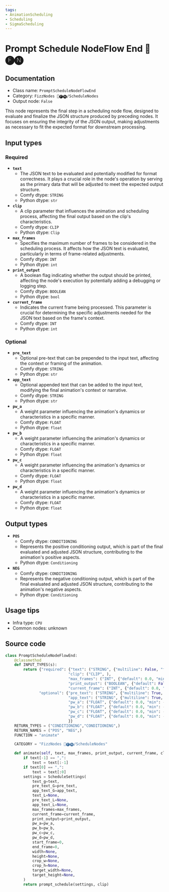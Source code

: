 ```yaml
---
tags:
- AnimationScheduling
- Scheduling
- SigmaScheduling
---
```


# Prompt Schedule NodeFlow End 📅🅕🅝
## Documentation
- Class name: `PromptScheduleNodeFlowEnd`
- Category: `FizzNodes 📅🅕🅝/ScheduleNodes`
- Output node: `False`

This node represents the final step in a scheduling node flow, designed to evaluate and finalize the JSON structure produced by preceding nodes. It focuses on ensuring the integrity of the JSON output, making adjustments as necessary to fit the expected format for downstream processing.
## Input types
### Required
- **`text`**
    - The JSON text to be evaluated and potentially modified for format correctness. It plays a crucial role in the node's operation by serving as the primary data that will be adjusted to meet the expected output structure.
    - Comfy dtype: `STRING`
    - Python dtype: `str`
- **`clip`**
    - A clip parameter that influences the animation and scheduling process, affecting the final output based on the clip's characteristics.
    - Comfy dtype: `CLIP`
    - Python dtype: `Clip`
- **`max_frames`**
    - Specifies the maximum number of frames to be considered in the scheduling process. It affects how the JSON text is evaluated, particularly in terms of frame-related adjustments.
    - Comfy dtype: `INT`
    - Python dtype: `int`
- **`print_output`**
    - A boolean flag indicating whether the output should be printed, affecting the node's execution by potentially adding a debugging or logging step.
    - Comfy dtype: `BOOLEAN`
    - Python dtype: `bool`
- **`current_frame`**
    - Indicates the current frame being processed. This parameter is crucial for determining the specific adjustments needed for the JSON text based on the frame's context.
    - Comfy dtype: `INT`
    - Python dtype: `int`
### Optional
- **`pre_text`**
    - Optional pre-text that can be prepended to the input text, affecting the context or framing of the animation.
    - Comfy dtype: `STRING`
    - Python dtype: `str`
- **`app_text`**
    - Optional appended text that can be added to the input text, modifying the final animation's context or narrative.
    - Comfy dtype: `STRING`
    - Python dtype: `str`
- **`pw_a`**
    - A weight parameter influencing the animation's dynamics or characteristics in a specific manner.
    - Comfy dtype: `FLOAT`
    - Python dtype: `float`
- **`pw_b`**
    - A weight parameter influencing the animation's dynamics or characteristics in a specific manner.
    - Comfy dtype: `FLOAT`
    - Python dtype: `float`
- **`pw_c`**
    - A weight parameter influencing the animation's dynamics or characteristics in a specific manner.
    - Comfy dtype: `FLOAT`
    - Python dtype: `float`
- **`pw_d`**
    - A weight parameter influencing the animation's dynamics or characteristics in a specific manner.
    - Comfy dtype: `FLOAT`
    - Python dtype: `float`
## Output types
- **`POS`**
    - Comfy dtype: `CONDITIONING`
    - Represents the positive conditioning output, which is part of the final evaluated and adjusted JSON structure, contributing to the animation's positive aspects.
    - Python dtype: `Conditioning`
- **`NEG`**
    - Comfy dtype: `CONDITIONING`
    - Represents the negative conditioning output, which is part of the final evaluated and adjusted JSON structure, contributing to the animation's negative aspects.
    - Python dtype: `Conditioning`
## Usage tips
- Infra type: `CPU`
- Common nodes: unknown


## Source code
```python
class PromptScheduleNodeFlowEnd:
    @classmethod
    def INPUT_TYPES(s):
        return {"required": {"text": ("STRING", {"multiline": False, "forceInput": True}), 
                            "clip": ("CLIP", ),
                            "max_frames": ("INT", {"default": 0.0, "min": 0.0, "max": 999999.0, "step": 1.0,}),
                            "print_output": ("BOOLEAN", {"default": False}),
                            "current_frame": ("INT", {"default": 0.0, "min": 0.0, "max": 999999.0, "step": 1.0, "forceInput": True}),},
               "optional": {"pre_text": ("STRING", {"multiline": True, "forceInput": True}),
                            "app_text": ("STRING", {"multiline": True, "forceInput": True}),
                            "pw_a": ("FLOAT", {"default": 0.0, "min": -9999.0, "max": 9999.0, "step": 0.1, "forceInput": True}),
                            "pw_b": ("FLOAT", {"default": 0.0, "min": -9999.0, "max": 9999.0, "step": 0.1, "forceInput": True}),
                            "pw_c": ("FLOAT", {"default": 0.0, "min": -9999.0, "max": 9999.0, "step": 0.1, "forceInput": True}),
                            "pw_d": ("FLOAT", {"default": 0.0, "min": -9999.0, "max": 9999.0, "step": 0.1, "forceInput": True}),
                            }}
    RETURN_TYPES = ("CONDITIONING","CONDITIONING",)
    RETURN_NAMES = ("POS", "NEG",)
    FUNCTION = "animate"

    CATEGORY = "FizzNodes 📅🅕🅝/ScheduleNodes"

    def animate(self, text, max_frames, print_output, current_frame, clip, pw_a = 0, pw_b = 0, pw_c = 0, pw_d = 0, pre_text = '', app_text = ''):
        if text[-1] == ",":
            text = text[:-1]
        if text[0] == ",":
            text = text[:0]
        settings = ScheduleSettings(
            text_g=text,
            pre_text_G=pre_text,
            app_text_G=app_text,
            text_L=None,
            pre_text_L=None,
            app_text_L=None,
            max_frames=max_frames,
            current_frame=current_frame,
            print_output=print_output,
            pw_a=pw_a,
            pw_b=pw_b,
            pw_c=pw_c,
            pw_d=pw_d,
            start_frame=0,
            end_frame=0,
            width=None,
            height=None,
            crop_w=None,
            crop_h=None,
            target_width=None,
            target_height=None,
        )
        return prompt_schedule(settings, clip)

```
